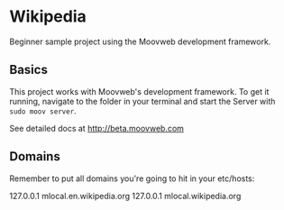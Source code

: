 # Wikipedia

Beginner sample project using the Moovweb development framework.

## Basics
This project works with Moovweb's development framework. To get it running, navigate to the folder in your terminal and start the Server with `sudo moov server`.

See detailed docs at http://beta.moovweb.com

## Domains
Remember to put all domains you're going to hit in your etc/hosts:

  127.0.0.1 	mlocal.en.wikipedia.org
  127.0.0.1 	mlocal.wikipedia.org